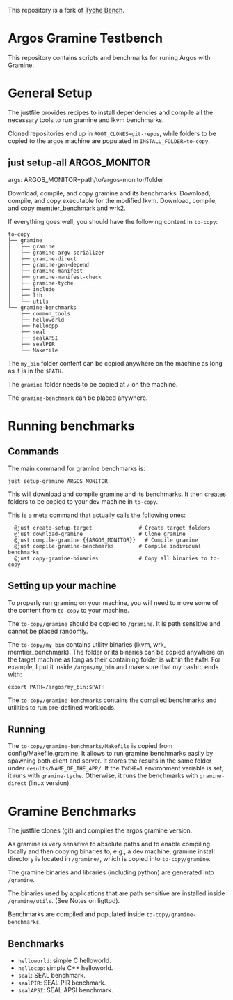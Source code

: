 This repository is a fork of [Tyche Bench](https://github.com/epfl-dcsl/tyche-bench).

# Argos Gramine Testbench

This repository contains scripts and benchmarks for runing Argos with Gramine.

# General Setup

The justfile provides recipes to install dependencies and compile all the necessary
tools to run gramine and lkvm benchmarks.

Cloned repositories end up in `ROOT_CLONES=git-repos`, while folders to be copied
to the argos machine are populated in `INSTALL_FOLDER=to-copy`.

## just setup-all ARGOS_MONITOR

args: ARGOS_MONITOR=path/to/argos-monitor/folder

Download, compile, and copy gramine and its benchmarks.
Download, compile, and copy executable for the modified lkvm.
Download, compile, and copy memtier_benchmark and wrk2.

If everything goes well, you should have the following content in `to-copy`:

```
to-copy
├── gramine
│   ├── gramine
│   ├── gramine-argv-serializer
│   ├── gramine-direct
│   ├── gramine-gen-depend
│   ├── gramine-manifest
│   ├── gramine-manifest-check
│   ├── gramine-tyche
│   ├── include
│   ├── lib
│   └── utils
└── gramine-benchmarks
    ├── common_tools
    ├── helloworld
    ├── hellocpp
    ├── seal
    ├── sealAPSI
    ├── sealPIR
    └── Makefile
```

The `my_bin` folder content can be copied anywhere on the machine as long as
it is in the `$PATH`.

The `gramine` folder needs to be copied at `/` on the machine.

The `gramine-benchmark` can be placed anywhere.

# Running benchmarks

## Commands

The main command for gramine benchmarks is:

```
just setup-gramine ARGOS_MONITOR
```

This will download and compile gramine and its benchmarks.
It then creates folders to be copied to your dev machine in `to-copy`.

This is a meta command that actually calls the following ones:

```
  @just create-setup-target               # Create target folders
  @just download-gramine                  # Clone gramine
  @just compile-gramine {{ARGOS_MONITOR}}   # Compile gramine
  @just compile-gramine-benchmarks        # Compile individual benchmarks
  @just copy-gramine-binaries             # Copy all binaries to to-copy

```

## Setting up your machine

To properly run graming on your machine, you will need to move some of the content
from `to-copy` to your machine.

The `to-copy/gramine` should be copied to `/gramine`.
It is path sensitive and cannot be placed randomly.

The `to-copy/my_bin` contains utility binaries (lkvm, wrk, memtier_benchmark).
The folder or its binaries can be copied anywhere on the target machine as long as
their containing folder is within the `PATH`.
For example, I put it inside `/argos/my_bin` and make sure that my bashrc ends with:

```
export PATH=/argos/my_bin:$PATH
```

The `to-copy/gramine-benchmarks` contains the compiled benchmarks and utilities to
run pre-defined workloads.

## Running

The `to-copy/gramine-benchmarks/Makefile` is copied from config/Makefile.gramine.
It allows to run gramine benchmarks easily by spawning both client and server.
It stores the results in the same folder under `results/NAME_OF_THE_APP/`.
If the `TYCHE=1` environment variable is set, it runs with `gramine-tyche`.
Otherwise, it runs the benchmarks with `gramine-direct` (linux version).

# Gramine Benchmarks

The justfile clones (git) and compiles the argos gramine version.

As gramine is very sensitive to absolute paths and to enable compiling locally
and then copying binaries to, e.g., a dev machine, gramine install directory is located
in `/gramine/`, which is copied into `to-copy/gramine`.

The gramine binaries and libraries (including python) are generated into `/gramine`.

The binaries used by applications that are path sensitive are installed inside `/gramine/utils`.
(See Notes on ligttpd).

Benchmarks are compiled and populated inside `to-copy/gramine-benchmarks`.

## Benchmarks

- `helloworld`: simple C helloworld.
- `hellocpp`: simple C++ helloworld.
- `seal`: SEAL benchmark.
- `sealPIR`: SEAL PIR benchmark.
- `sealAPSI`: SEAL APSI benchmark.
